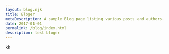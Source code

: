 ```yaml
---
layout: blog.njk
title: Bloger
metaDescription: A sample Blog page listing various posts and authors.
date: 2017-01-01
permalink: /blog/index.html
description: test bloger
---
```

kk